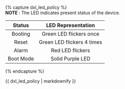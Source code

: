 {% capture dxl_led_policy %}  
**NOTE** : The LED indicates present status of the device.

| Status     | LED Representation      |
|:--------:|:-------------:|
| Booting     | Green LED flickers once |
| Reset   | Green LED flickers 4 times |
| Alarm     | Red LED flickers     |
| Boot Mode | Solid Purple LED  |

{% endcapture %}
<div class="notice">{{ dxl_led_policy | markdownify }}</div>
